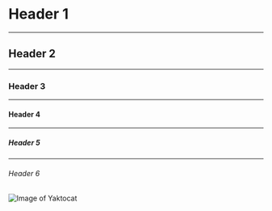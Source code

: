 # <h1>Header 1</h1><hr><h2>Header 2</h2><hr><h3>Header 3</h3><hr><h4>Header 4</h4><hr><h5>Header 5</h5><hr><h6>Header 6</h6>
![Image of Yaktocat](https://octodex.github.com/images/yaktocat.png)
